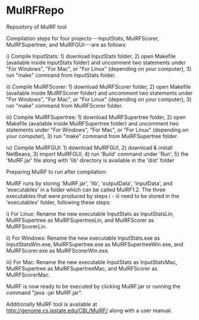 MulRFRepo
=========

Repository of MulRF tool

Compilation steps for four projects---InputStats, MulRFScorer, MulRFSupertree, and MulRFGUI---are as follows: 

i) Compile InputStats: 1) download InputStats folder, 2) open Makefile (available inside InputStats folder) and uncomment two statements under "For Windows", "For Mac", or "For Linux" (depending on your computer), 3) run "make" command from InputStats folder.

ii) Compile MulRFScorer: 1) download MulRFScorer folder, 2) open Makefile (available inside MulRFScorer folder) and uncomment two statements under "For Windows", "For Mac", or "For Linux" (depending on your computer), 3) run "make" command from MulRFScorer folder.

iii) Compile MulRFSupertree: 1) download MulRFSupertree folder, 2) open Makefile (available inside MulRFSupertree folder) and uncomment two statements under "For Windows", "For Mac", or "For Linux" (depending on your computer), 3) run "make" command from MulRFSupertree folder.

iv) Compile MulRFGUI: 1) download MulRFGUI, 2) download & install NetBeans, 3) import MulRFGUI, 4) run 'Build' command under 'Run', 5) the 'MulRF.jar' file  along with 'lib' directory is available in the 'dist' folder


Preparing MulRF to run after compilation:

MulRF runs by storing 'MulRF.jar', 'lib', 'outputData', 'inputData', and 'executables' in a folder which can be called MulRF1.2. The three executables that were produced by steps i - iii need to be stored in the 'executables' folder, following these steps: 

i) For Linux: Rename the new executable InputStats as InputStatsLin, MulRFSupertree as MulRFSupertreeLin, and MulRFScorer as MulRFScorerLin.

ii) For Windows: Rename the new executable InputStats.exe as InputStatsWin.exe, MulRFSupertree.exe as MulRFSupertreeWin.exe, and MulRFScorer.exe as MulRFScorerWin.exe.

iii) For Mac: Rename the new executable InputStats as InputStatsMac, MulRFSupertree as MulRFSupertreeMac, and MulRFScorer as MulRFScorerMac.

MulRF is now ready to be executed by clicking MulRF.jar or running the command "java -jar MulRF.jar".

Additionally MulRF tool is available at http://genome.cs.iastate.edu/CBL/MulRF/ along with a user manual. 

